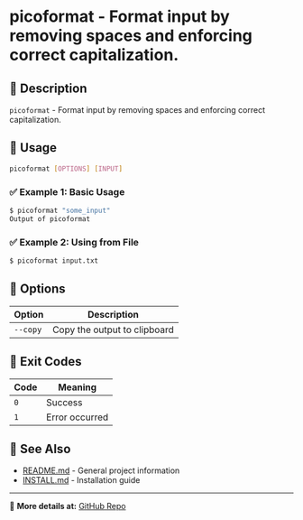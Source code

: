 # picoformat - Format input by removing spaces and enforcing correct capitalization.

## 🔹 Description
`picoformat` - Format input by removing spaces and enforcing correct capitalization.

## 🔹 Usage
```sh
picoformat [OPTIONS] [INPUT]
```

### **✅ Example 1: Basic Usage**
```sh
$ picoformat "some_input"
Output of picoformat
```

### **✅ Example 2: Using from File**
```sh
$ picoformat input.txt
```

## 🔹 Options
| Option  | Description |
|---------|------------|
| `--copy` | Copy the output to clipboard |

## 🔹 Exit Codes
| Code | Meaning |
|------|---------|
| `0`  | Success |
| `1`  | Error occurred |

## 🔹 See Also
- [README.md](../README.md) - General project information  
- [INSTALL.md](../INSTALL.md) - Installation guide  

---
📌 **More details at:** [GitHub Repo](https://github.com/yourrepo)

